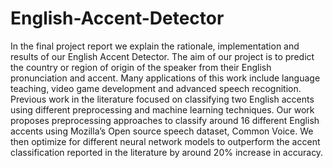 # English-Accent-Detector

In the final project report we explain the rationale, implementation and results of our English Accent Detector. The aim of our project is to predict the country or region of origin of the speaker from their English pronunciation and accent. Many applications of this work include language teaching, video game development and advanced speech recognition. Previous work in the literature focused on classifying two English accents using different preprocessing and machine learning techniques. Our work proposes preprocessing approaches to classify around 16 different English accents using Mozilla’s Open source speech dataset, Common Voice. We then optimize for different neural network models to outperform the accent classification reported in the literature by around 20% increase in accuracy.
